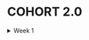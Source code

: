 # COHORT 2.0

<details>

<summary style>Week 1</summary>

### Strings

<table border=2 >
    <thead>
        <td>Method</td>
        <td>Description</td>
        <td>Example</td>
    </thead>
    <tbody>
        <tr>
         <td><code>length<code></td>
        <td>to get the length of the string</td>
        <td><code lang=js>
        let str = "hello world";
        console.log(str.length); // 11
        <code></td>
        </tr>
        <tr>
       <td><code>indexOf()<code></td>
        <td>to get the index of the given char/string</td>
        <td><code lang=js>
        let str = "hello world";
        console.log(str.indexOf('w')); // 5
        console.log(str.indexOf('orl')); // 6
        <code></td>        
        </tr>
        <tr>
       <td><code>lastIndexOf()<code></td>
        <td>to get the index of the given char</td>
        <td><code lang=js>
        let str = "hello world world";
        console.log(str.lastIndexOf('w')); // 5
        console.log(str.lastIndexOf('wor')); // 11
        <code></td>        
        </tr>
        <tr>
       <td><code>slice(i, j)<code></td>
        <td>slice the string on given index range [i,j)</td>
        <td><code lang=js>
        let str = "hello world";
        console.log(str.slice(2,7)); // 'llo wo'
        <code></td>        
        </tr>
        <tr>
       <td><code>substr(i, n)<code></td>
        <td>get a substring from index <i>i</i> to next n characters</td>
        <td><code lang=js>
        let str = "hello world";
        console.log(str.substr(2,7)); // 'llo wor'
        <code></td>        
        </tr>
    </tbody>
</table>



</details>
